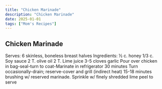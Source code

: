 ```yaml
---
title: "Chicken Marinade"
description: "Chicken Marinade"
date: 2025-01-01
tags: ["Mom's Recipes"]
---
```


## Chicken Marinade

Serves:  6 skinless, boneless breast halves
Ingredients: 
              ½ c. honey
              1/3 c. Soy sauce
              2 T. olive oil
              2 T. Lime juice
              3-5 cloves garlic
Pour over chicken in bag-seal-turn to coat-Marinate in refrigerator 30 minutes
Turn occasionally-drain; reserve-cover and grill (indirect heat) 15-18 minutes brushing w/ reserved marinade.
Sprinkle w/ finely shredded lime peel to serve


